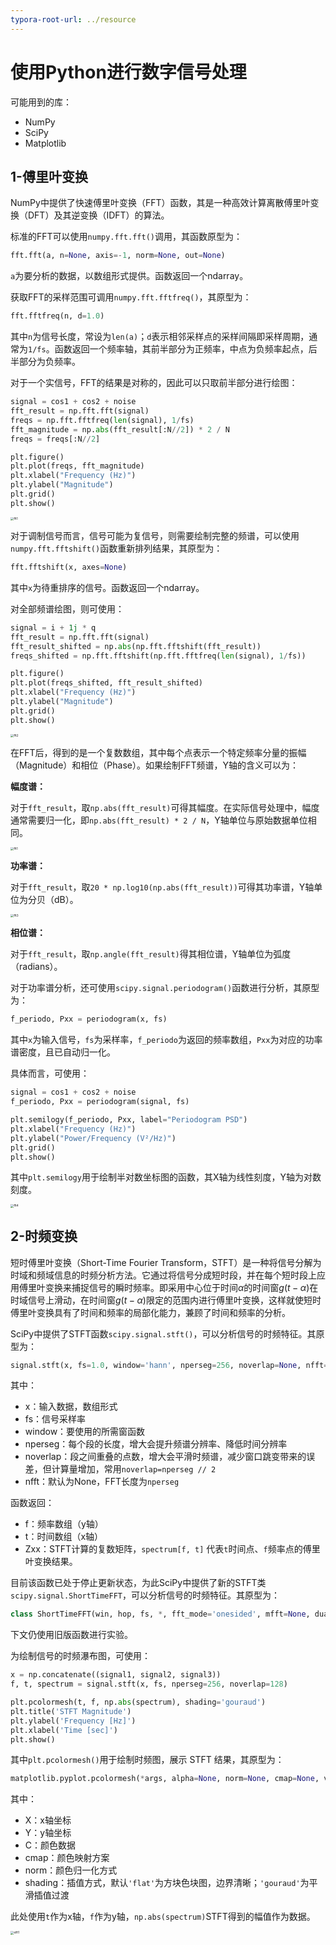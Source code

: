 ```yaml
---
typora-root-url: ../resource
---
```


# 使用Python进行数字信号处理

可能用到的库：

- NumPy
- SciPy
- Matplotlib

## 1-傅里叶变换

NumPy中提供了快速傅里叶变换（FFT）函数，其是一种高效计算离散傅里叶变换（DFT）及其逆变换（IDFT）的算法。

标准的FFT可以使用`numpy.fft.fft()`调用，其函数原型为：

```python
fft.fft(a, n=None, axis=-1, norm=None, out=None)
```

`a`为要分析的数据，以数组形式提供。函数返回一个ndarray。

获取FFT的采样范围可调用`numpy.fft.fftfreq()`，其原型为：

```python
fft.fftfreq(n, d=1.0)
```

其中`n`为信号长度，常设为`len(a)`；`d`表示相邻采样点的采样间隔即采样周期，通常为`1/fs`。函数返回一个频率轴，其前半部分为正频率，中点为负频率起点，后半部分为负频率。

对于一个实信号，FFT的结果是对称的，因此可以只取前半部分进行绘图：

```python
signal = cos1 + cos2 + noise
fft_result = np.fft.fft(signal)
freqs = np.fft.fftfreq(len(signal), 1/fs)
fft_magnitude = np.abs(fft_result[:N//2]) * 2 / N
freqs = freqs[:N//2]

plt.figure()
plt.plot(freqs, fft_magnitude)
plt.xlabel("Frequency (Hz)")
plt.ylabel("Magnitude")
plt.grid()
plt.show()
```

<img src="fft_test1.png" alt="fft1" style="zoom:33%;" />

对于调制信号而言，信号可能为复信号，则需要绘制完整的频谱，可以使用`numpy.fft.fftshift()`函数重新排列结果，其原型为：

```python
fft.fftshift(x, axes=None)
```

其中`x`为待重排序的信号。函数返回一个ndarray。

对全部频谱绘图，则可使用：

```python
signal = i + 1j * q
fft_result = np.fft.fft(signal)
fft_result_shifted = np.abs(np.fft.fftshift(fft_result))
freqs_shifted = np.fft.fftshift(np.fft.fftfreq(len(signal), 1/fs))

plt.figure()
plt.plot(freqs_shifted, fft_result_shifted)
plt.xlabel("Frequency (Hz)")
plt.ylabel("Magnitude")
plt.grid()
plt.show()
```

<img src="fft_test2.png" alt="fft2" style="zoom:33%;" />

在FFT后，得到的是一个复数数组，其中每个点表示一个特定频率分量的振幅（Magnitude）和相位（Phase）。如果绘制FFT频谱，Y轴的含义可以为：

**幅度谱：**

对于`fft_result`，取`np.abs(fft_result)`可得其幅度。在实际信号处理中，幅度通常需要归一化，即`np.abs(fft_result) * 2 / N`，Y轴单位与原始数据单位相同。

<img src="fft_test1.png" alt="fft1" style="zoom:33%;" />

**功率谱：**

对于`fft_result`，取`20 * np.log10(np.abs(fft_result))`可得其功率谱，Y轴单位为分贝（dB）。

<img src="fft_test3.png" alt="fft3" style="zoom:33%;" />

**相位谱：**

对于`fft_result`，取`np.angle(fft_result)`得其相位谱，Y轴单位为弧度（radians）。

对于功率谱分析，还可使用`scipy.signal.periodogram()`函数进行分析，其原型为：

```python
f_periodo, Pxx = periodogram(x, fs)
```

其中`x`为输入信号，`fs`为采样率，`f_periodo`为返回的频率数组，`Pxx`为对应的功率谱密度，且已自动归一化。

具体而言，可使用：

```python
signal = cos1 + cos2 + noise
f_periodo, Pxx = periodogram(signal, fs)

plt.semilogy(f_periodo, Pxx, label="Periodogram PSD")
plt.xlabel("Frequency (Hz)")
plt.ylabel("Power/Frequency (V²/Hz)")
plt.grid()
plt.show()
```

其中`plt.semilogy`用于绘制半对数坐标图的函数，其X轴为线性刻度，Y轴为对数刻度。

<img src="fft_test4.png" alt="fft4" style="zoom:33%;" />

## 2-时频变换

短时傅里叶变换（Short-Time Fourier Transform，STFT）是一种将信号分解为时域和频域信息的时频分析方法。它通过将信号分成短时段，并在每个短时段上应用傅里叶变换来捕捉信号的瞬时频率。即采用中心位于时间$\alpha$的时间窗$g(t-\alpha)$在时域信号上滑动，在时间窗$g(t-\alpha)$限定的范围内进行傅里叶变换，这样就使短时傅里叶变换具有了时间和频率的局部化能力，兼顾了时间和频率的分析。

SciPy中提供了STFT函数`scipy.signal.stft()`，可以分析信号的时频特征。其原型为：

```python
signal.stft(x, fs=1.0, window='hann', nperseg=256, noverlap=None, nfft=None, detrend=False, return_onesided=True, boundary='zeros', padded=True, axis=-1, scaling='spectrum')
```

其中：

- x：输入数据，数组形式
- fs：信号采样率
- window：要使用的所需窗函数
- nperseg：每个段的长度，增大会提升频谱分辨率、降低时间分辨率
- noverlap：段之间重叠的点数，增大会平滑时频谱，减少窗口跳变带来的误差，但计算量增加，常用`noverlap=nperseg // 2`
- nfft：默认为None，FFT长度为`nperseg`

函数返回：

- f：频率数组（y轴）
- t：时间数组（x轴）
- Zxx：STFT计算的复数矩阵，`spectrum[f, t]` 代表`t`时间点、`f`频率点的傅里叶变换结果。

目前该函数已处于停止更新状态，为此SciPy中提供了新的STFT类`scipy.signal.ShortTimeFFT`，可以分析信号的时频特征。其原型为：

```python
class ShortTimeFFT(win, hop, fs, *, fft_mode='onesided', mfft=None, dual_win=None, scale_to=None, phase_shift=0)
```

下文仍使用旧版函数进行实验。

为绘制信号的时频瀑布图，可使用：

```python
x = np.concatenate((signal1, signal2, signal3))
f, t, spectrum = signal.stft(x, fs, nperseg=256, noverlap=128)

plt.pcolormesh(t, f, np.abs(spectrum), shading='gouraud')
plt.title('STFT Magnitude')
plt.ylabel('Frequency [Hz]')
plt.xlabel('Time [sec]')
plt.show()
```

其中`plt.pcolormesh()`用于绘制时频图，展示 STFT 结果，其原型为：

```python
matplotlib.pyplot.pcolormesh(*args, alpha=None, norm=None, cmap=None, vmin=None, vmax=None, colorizer=None, shading=None, antialiased=False, data=None, **kwargs)
```

其中：

- X：x轴坐标
- Y：y轴坐标
- C：颜色数据
- cmap：颜色映射方案
- norm：颜色归一化方式
- shading：插值方式，默认`'flat'`为方块色块图，边界清晰；`'gouraud'`为平滑插值过渡

此处使用`t`作为x轴，`f`作为y轴，`np.abs(spectrum)`STFT得到的幅值作为数据。

<img src="stft_test1.png" alt="stft1" style="zoom:33%;" />
